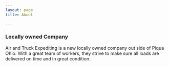 ```yaml
---
layout: page
title: About

---
```


### Locally owned Company
Air and Truck Expediting is a new locally owned company out side of Piqua Ohio. With a great team of workers,  they strive to make sure all loads are delivered on time and in great condition. 
